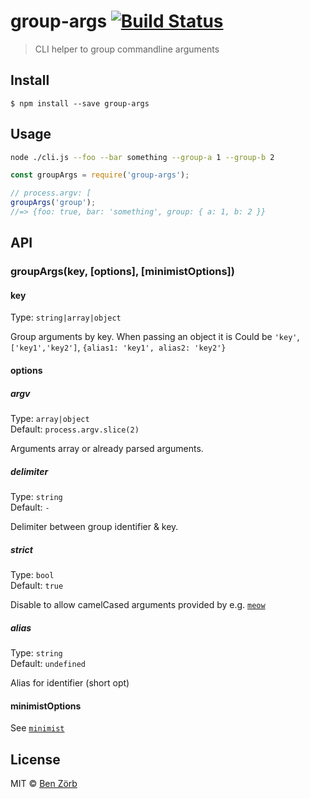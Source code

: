 # group-args [![Build Status](https://travis-ci.org/bezoerb/group-args.svg?branch=master)](https://travis-ci.org/bezoerb/group-args)

> CLI helper to group commandline arguments


## Install

```
$ npm install --save group-args
```


## Usage

```bash
node ./cli.js --foo --bar something --group-a 1 --group-b 2
```
```js
const groupArgs = require('group-args');

// process.argv: [
groupArgs('group');
//=> {foo: true, bar: 'something', group: { a: 1, b: 2 }}
```


## API

### groupArgs(key, [options], [minimistOptions])

#### key

Type: `string|array|object`

Group arguments by key. When passing an object it is
Could be `'key'`, `['key1','key2']`, `{alias1: 'key1', alias2: 'key2'}`

#### options

##### argv

Type: `array|object`<br>
Default: `process.argv.slice(2)`

Arguments array or already parsed arguments.

##### delimiter

Type: `string`<br>
Default: `-`

Delimiter between group identifier & key.

##### strict

Type: `bool`<br>
Default: `true`

Disable to allow camelCased arguments provided by e.g. [`meow`](https://github.com/sindresorhus/meow)

##### alias

Type: `string`<br>
Default: `undefined`

Alias for identifier (short opt)

#### minimistOptions

See [`minimist`](https://github.com/substack/minimist#var-argv--parseargsargs-opts)

## License

MIT © [Ben Zörb](http://sommerlaune.com)
